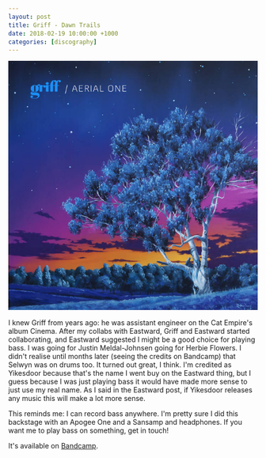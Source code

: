 ```yaml
---
layout: post
title: Griff - Dawn Trails
date: 2018-02-19 10:00:00 +1000
categories: [discography]
---
```


![](/assets/discography/aerial-one.jpg)

I knew Griff from years ago: he was assistant engineer on the Cat Empire's album Cinema. After my collabs with Eastward, Griff and Eastward started collaborating, and Eastward suggested I might be a good choice for playing bass. I was going for Justin Meldal-Johnsen going for Herbie Flowers. I didn't realise until months later (seeing the credits on Bandcamp) that Selwyn was on drums too. It turned out great, I think. I'm credited as Yikesdoor because that's the name I went buy on the Eastward thing, but I guess because I was just playing bass it would have made more sense to just use my real name. As I said in the Eastward post, if Yikesdoor releases any music this will make a lot more sense.

This reminds me: I can record bass anywhere. I'm pretty sure I did this backstage with an Apogee One and a Sansamp and headphones. If you want me to play bass on something, get in touch!

It's available on [Bandcamp](https://griffmusic.bandcamp.com/album/aerial-one).